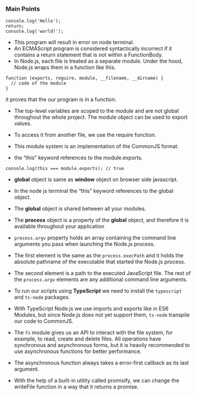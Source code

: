 ### Main Points

```
console.log('Hello');
return;
console.log('world!');
```

- This program will result in error on node terminal.
- An ECMAScript program is considered syntactically incorrect if it contains a return statement
that is not within a FunctionBody.
- In Node.js, each file is treated as a separate module. Under the hood, Node.js wraps them in a function like this.

```
function (exports, require, module, __filename, __dirname) {
  // code of the module
}
```
it proves that the our program is in a function.

- The top-level variables are scoped to the module and are not global throughout the whole project. The module object can be used to export values.
- To access it from another file, we use the require function.

- This module system is an implementation of the CommonJS format.

-  the “this” keyword references to the module.exports.

``` 
console.log(this === module.exports); // true
```

- <b>global</b> object is same as <b>window</b> object on browser side javascript.
- In the node js terminal the “this” keyword references to the global object.
- The <b>global</b> object is shared between all your modules.

- The <b>process</b> object is a property of the <b>global</b> object, and therefore it is available throughout your application

- ```process.argv``` property holds an array containing the command line arguments you pass when launching the Node.js process.

- The first element is the same as the ```process.execPath``` and it holds the absolute pathname of the executable that started the Node.js process.

- The second element is a path to the executed JavaScript file. The rest of the ```process.argv``` elements are any additional command line arguments.

- To run our scripts using <b>TypeScript</b> we need to install the ```typescript``` and ```ts-node``` packages.

- With TypeScript Node.js we use imports and exports like in ES6 Modules, but since Node.js does not yet support them, ```ts-node``` transpile our code to CommonJS.

- The ```fs``` module gives us an API to interact with the file system, for example, to read, create and delete files. All operations have synchronous and asynchronous forms, but it is heavily recommended to use asynchronous functions for better performance.

- The asynchronous function always takes a error-first callback as its last argument.

- With the help of a built-in utility called promisify, we can change the writeFile function in a way that it returns a promise.